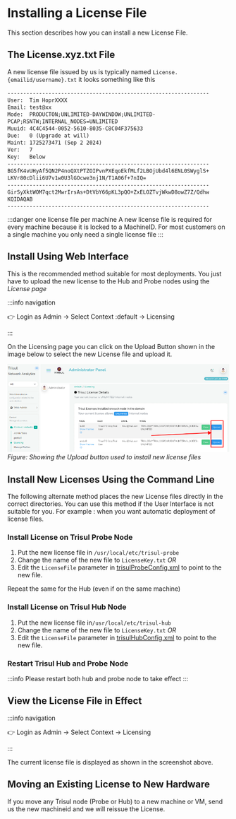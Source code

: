 # Installing a License File

This section describes how you can install a new License File.


## The License.xyz.txt File

A new license file issued by us is typically named `License.{emailid/username}.txt` it looks something like this


```
----------------------------------------------------------------
User:  Tim HoprXXXX
Email: test@xx
Mode:  PRODUCTON;UNLIMITED-DAYWINDOW;UNLIMITED-PCAP;RSNTW;INTERNAL_NODES=UNLIMITED
Muuid: 4C4C4544-0052-5610-8035-C8C04F375633
Due:   0 (Upgrade at will)
Maint: 1725273471 (Sep 2 2024)
Ver:   7
Key:   Below
----------------------------------------------------------------
BG5fK4vUHyAf5QN2P4noQXtPTZOIPvnPXEqoEkfMLf2LBOjUbd4l6ENL0SWyglS+
LKVr80cDlii6U7v1w0U3lGOcwe3nj1N/T1A06f+7nIQ=
----------------------------------------------------------------
GirSyXktWOM7qct2MwrIrsAs+DtVbY66pKL3pQO+ZxELOZTvjWkwD8owZ7Z/Qdhw
KQIDAQAB
----------------------------------------------------------------
```

:::danger one license file per machine
A new license file is required for every machine because it is locked to a MachineID. For most customers on a single machine you only need a single license file
:::


## Install Using Web Interface

This is the recommended method suitable for most deployments. You just have to upload the new license to the Hub and Probe nodes using the *License page*

:::info navigation

:point_right: Login as Admin → Select Context :default → Licensing

:::

On the Licensing page you can click on the Upload Button shown in the image below to select the new License file and upload it.

![](images/license_upload.png)
*Figure: Showing the Upload button used to install new license files*  

## Install New Licenses Using the Command Line

The following alternate method places the new License files directly in the correct directories. You can use this method if the User Interface is not suitable for you. For example : when you want automatic deployment of license files.

### Install License on Trisul Probe Node

1. Put the new license file in `/usr/local/etc/trisul-probe` 
1. Change the name  of the new file to `LicenseKey.txt`  *OR*
2. Edit the `LicenseFile` parameter in [trisulProbeConfig.xml](/docs/ref/trisulconfig#app ) to point to the new file. 


Repeat the same for the Hub (even if on the same machine)

### Install License on Trisul Hub Node

1. Put the new license file in`/usr/local/etc/trisul-hub`
1. Change the name of the new file to `LicenseKey.txt` *OR*
2. Edit the `LicenseFile` parameter in [trisulHubConfig.xml](/docs/ref/trisulconfig#app ) to point to the new file. 

### Restart Trisul Hub and Probe Node

:::info
Please restart both hub and probe node to take effect
:::



## View the License File in Effect

:::info navigation

:point_right: Login as Admin → Select Context → Licensing

:::

The current license file is displayed as shown in the screenshot above.

## Moving an Existing License to New Hardware

If you move any Trisul node (Probe or Hub) to a new machine or VM, send us the new machineid and we will reissue the License.


